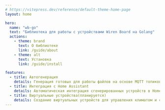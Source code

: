 ```yaml
---
# https://vitepress.dev/reference/default-theme-home-page
layout: home

hero:
  name: "wb-go"
  text: "Библиотека для работы с устройствами Wiren Board на Golang"
  actions:
    - theme: brand
      text: О библиотеке
      link: /guide/about
    - theme: alt
      text: Установка
      link: /guide/install

features:
  - title: Автогенерация
    details: Генерация готовых для работы файлов на основе MQTT топиков
  - title: Интеграция с Home Assistant
    details: Автоматическая интеграция сгенерированных устройств в Home Assistant
  - title: Виртуальные устройства(планируется)
    details: Создание виртуальных устройств для управления климатом и светом
---
```


